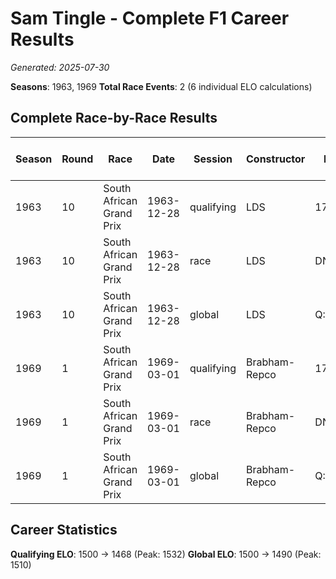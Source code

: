 # Sam Tingle - Complete F1 Career Results

*Generated: 2025-07-30*

**Seasons**: 1963, 1969
**Total Race Events**: 2 (6 individual ELO calculations)

## Complete Race-by-Race Results

| Season | Round | Race | Date | Session | Constructor | Position | Starting ELO | ELO Change | Final ELO | Teammate | Teammate Position | Teammate Starting ELO | Teammate ELO Change | Teammate Final ELO |
|--------|-------|------|------|---------|-------------|----------|--------------|------------|-----------|----------|-------------------|----------------------|---------------------|-------------------|
| 1963 | 10 | South African Grand Prix | 1963-12-28 | qualifying | LDS | 17 | 1500 | +32 | 1532 | Doug Serrurier | 18 | N/A | N/A | N/A |
| 1963 | 10 | South African Grand Prix | 1963-12-28 | race | LDS | DNF | 1500 | N/A | 1500 | Doug Serrurier | DNF | N/A | N/A | N/A |
| 1963 | 10 | South African Grand Prix | 1963-12-28 | global | LDS | Q:17/R:DNF | 1500 | +10 | 1510 | Doug Serrurier | Q:18/R:DNF | N/A | N/A | N/A |
| 1969 | 1 | South African Grand Prix | 1969-03-01 | qualifying | Brabham-Repco | 17 | 1500 | -32 | 1468 | Peter de Klerk | 16 | N/A | N/A | N/A |
| 1969 | 1 | South African Grand Prix | 1969-03-01 | race | Brabham-Repco | DNF | 1500 | N/A | 1500 | Peter de Klerk | DNF | N/A | N/A | N/A |
| 1969 | 1 | South African Grand Prix | 1969-03-01 | global | Brabham-Repco | Q:17/R:DNF | 1500 | -10 | 1490 | Peter de Klerk | Q:16/R:DNF | N/A | N/A | N/A |

## Career Statistics

**Qualifying ELO**: 1500 → 1468 (Peak: 1532)
**Global ELO**: 1500 → 1490 (Peak: 1510)
